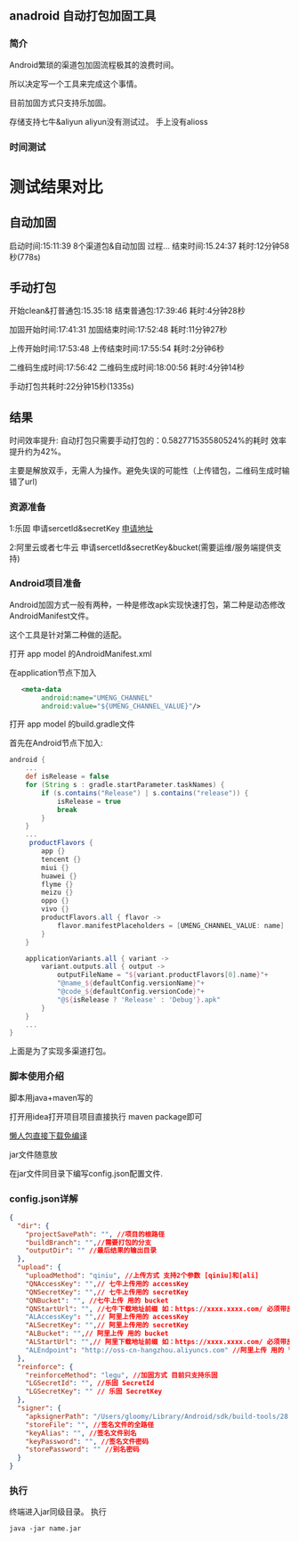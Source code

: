 ## anadroid 自动打包加固工具
### 简介
Android繁琐的渠道包加固流程极其的浪费时间。

所以决定写一个工具来完成这个事情。

目前加固方式只支持乐加固。

存储支持七牛&aliyun aliyun没有测试过。 手上没有alioss

### 时间测试
# 测试结果对比
## 自动加固
启动时间:15:11:39
8个渠道包&自动加固 过程...
结束时间:15.24:37
耗时:12分钟58秒(778s)


## 手动打包
开始clean&打普通包:15.35:18
结束普通包:17:39:46
耗时:4分钟28秒

加固开始时间:17:41:31
加固结束时间:17:52:48
耗时:11分钟27秒

上传开始时间:17:53:48
上传结束时间:17:55:54
耗时:2分钟6秒

二维码生成时间:17:56:42
二维码生成时间:18:00:56
耗时:4分钟14秒

手动打包共耗时:22分钟15秒(1335s)

## 结果
时间效率提升: 自动打包只需要手动打包的：0.582771535580524%的耗时
效率提升约为42%。

主要是解放双手，无需人为操作。避免失误的可能性（上传错包，二维码生成时输错了url)

### 资源准备
1:乐固 申请sercetId&secretKey [申请地址](https://console.cloud.tencent.com/cam/capi)

2:阿里云或者七牛云 申请sercetId&secretKey&bucket(需要运维/服务端提供支持)

### Android项目准备
Android加固方式一般有两种，一种是修改apk实现快速打包，第二种是动态修改AndroidManifest文件。

这个工具是针对第二种做的适配。

打开 app model 的AndroidManifest.xml

在application节点下加入
```xml
   <meta-data
        android:name="UMENG_CHANNEL"
        android:value="${UMENG_CHANNEL_VALUE}"/>
```

打开 app model 的build.gradle文件

首先在Android节点下加入:
```gradle
android {
    ...
    def isRelease = false
    for (String s : gradle.startParameter.taskNames) {
        if (s.contains("Release") | s.contains("release")) {
            isRelease = true
            break
        }
    }
    ...
     productFlavors {
        app {}
        tencent {}
        miui {}
        huawei {}
        flyme {}
        meizu {}
        oppo {}
        vivo {}
        productFlavors.all { flavor ->
            flavor.manifestPlaceholders = [UMENG_CHANNEL_VALUE: name]
        }
    }

    applicationVariants.all { variant ->
        variant.outputs.all { output ->
            outputFileName = "${variant.productFlavors[0].name}"+
            "@name_${defaultConfig.versionName}"+
            "@code_${defaultConfig.versionCode}"+
            "@${isRelease ? 'Release' : 'Debug'}.apk"
        }
    }
    ...
}
```
上面是为了实现多渠道打包。

### 脚本使用介绍
脚本用java+maven写的

打开用idea打开项目项目直接执行 maven package即可

[懒人包直接下载免编译](https://github.com/Gloomyer/AutoReinforce/releases/)

jar文件随意放

在jar文件同目录下编写config.json配置文件.


### config.json详解

```json
{
  "dir": {
    "projectSavePath": "", //项目的根路径
    "buildBranch": "",//需要打包的分支
    "outputDir": "" //最后结果的输出目录
  },
  "upload": {
    "uploadMethod": "qiniu", //上传方式 支持2个参数 [qiniu]和[ali]
    "QNAccessKey": "",// 七牛上传用的 accessKey
    "QNSecretKey": "",// 七牛上传用的 secretKey
    "QNBucket": "", //七牛上传 用的 bucket
    "QNStartUrl": "", //七牛下载地址前缀 如：https://xxxx.xxxx.com/ 必须带反斜杠
    "ALAccessKey": "",// 阿里上传用的 accessKey
    "ALSecretKey": "",// 阿里上传用的 secretKey
    "ALBucket": "",// 阿里上传 用的 bucket
    "ALStartUrl": "",// 阿里下载地址前缀 如：https://xxxx.xxxx.com/ 必须带反斜杠
    "ALEndpoint": "http://oss-cn-hangzhou.aliyuncs.com" //阿里上传 用的 节点 阿里文档有写，一般默认即可
  },
  "reinforce": {
    "reinforceMethod": "legu", //加固方式 目前只支持乐固
    "LGSecretId": "", //乐固 SecretId
    "LGSecretKey": "" // 乐固 SecretKey
  },
  "signer": {
    "apksignerPath": "/Users/gloomy/Library/Android/sdk/build-tools/28.0.3/apksigner", //这个是Android7.0之后的签名工具的全路径，去自己的sdk下找 必须7.0 以上的目录才有 项目的build tool 版本多少用多少就好了
    "storeFile": "", //签名文件的全路径
    "keyAlias": "", //签名文件别名
    "keyPassword": "", //签名文件密码
    "storePassword": "" //别名密码
  }
}
```

### 执行
终端进入jar同级目录。 执行
```shell script
java -jar name.jar
```
